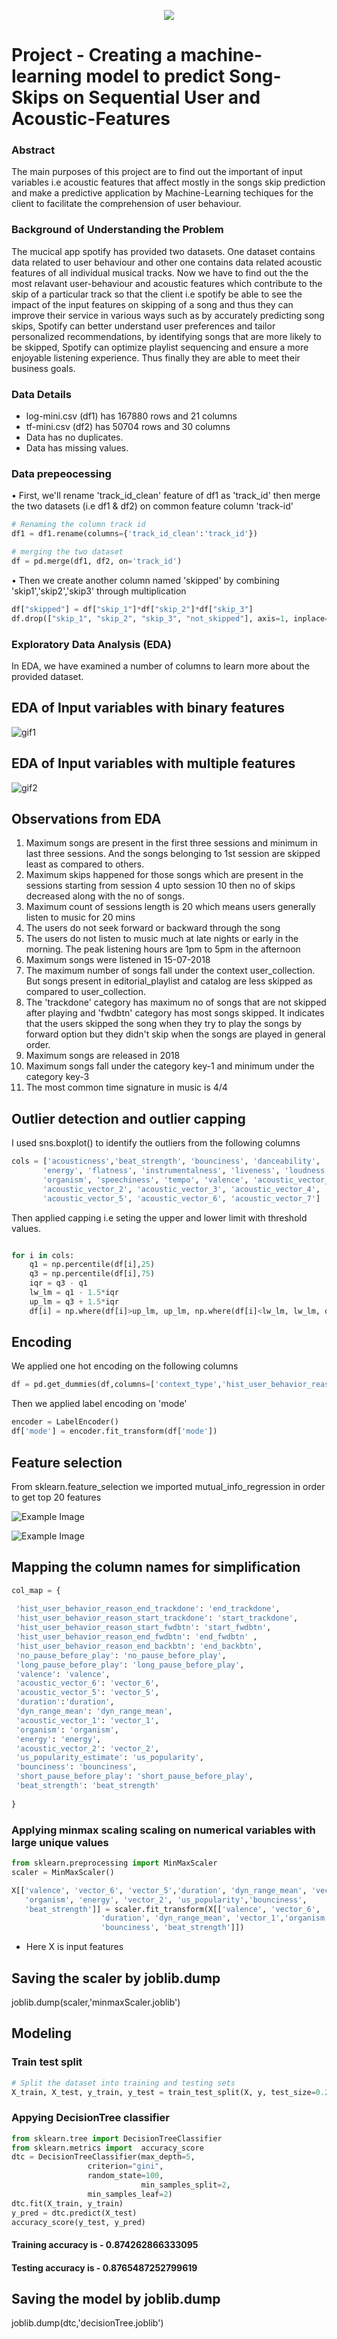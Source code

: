 <p align="center">
  <img src="file:///C:/Users/Tuhin/Desktop/spotify.png">
</p>


# Project - Creating a machine-learning model to predict Song-Skips on Sequential User and Acoustic-Features

### Abstract
The main purposes of this project are to find out the important of input variables i.e acoustic features that affect mostly in the songs
skip prediction and make a predictive application by Machine-Learning techiques for the client to facilitate the comprehension of user behaviour.

### Background of Understanding the Problem
The mucical app spotify has provided two datasets. One dataset contains data related to user behaviour and other one contains data related acoustic features of all individual 
musical tracks. Now we have to find out the the most relavant user-behaviour and acoustic features which contribute to the skip of a particular track so that the client i.e spotify be able to 
see the impact of the input features on skipping of a song and thus they can improve their service in various ways such as by accurately predicting song skips, Spotify can better understand user
preferences and tailor personalized recommendations, by identifying songs that are more likely to be skipped, Spotify can optimize playlist sequencing and ensure a more enjoyable listening experience.
Thus finally they are able to meet their business goals.


### Data Details

*	log-mini.csv (df1) has 167880 rows and 21 columns
*	tf-mini.csv (df2) has 50704 rows and 30 columns
*	Data has no duplicates.
*	Data has missing values.

### Data prepeocessing

• First, we'll rename 'track_id_clean' feature of df1 as 'track_id' then merge the two datasets (i.e df1 & df2) on common feature column 'track-id'


```python
# Renaming the column track id
df1 = df1.rename(columns={'track_id_clean':'track_id'})

# merging the two dataset
df = pd.merge(df1, df2, on='track_id')
```

• Then we create another column named 'skipped' by combining 'skip1','skip2','skip3' through multiplication

```python
df["skipped"] = df["skip_1"]*df["skip_2"]*df["skip_3"]
df.drop(["skip_1", "skip_2", "skip_3", "not_skipped"], axis=1, inplace=True)
```

### Exploratory Data Analysis (EDA)

In EDA, we have examined a number of columns to learn more about the provided dataset.

## EDA of Input variables with binary features

![gif1](https://drive.google.com/file/d/1k1Aa0HsybyBoli1ufJs2YCVpNFyCuzqZ/view?usp=drive_link)

## EDA of Input variables with multiple features

![gif2](https://github.com/tuhin3101/Spotify-project/blob/main/EDA_mul_features.gif) 


## Observations from EDA
1. Maximum songs are present in the first three sessions and minimum in last three sessions. And the songs belonging to 1st session are skipped least as compared to others.
2. Maximum skips happened for those songs which are present in the sessions starting from session 4 upto session 10 then no of skips decreased along with the no of songs.
3. Maximum count of sessions length is 20 which means users generally listen to music for 20 mins
4. The users do not seek forward or backward through the song
5. The users do not listen to music much at late nights or early in the morning. The peak listening hours are 1pm to 5pm in the afternoon
6. Maximum songs were listened in 15-07-2018
7. The maximum number of songs fall under the context user_collection. But songs present in editorial_playlist and catalog are less skipped as compared to user_collection.
8. The 'trackdone' category has maximum no of songs that are not skipped after playing and 'fwdbtn' category has most songs skipped. It indicates that the users skipped the song when they try to play the songs by forward option but they didn't skip when the songs are played in general order.
9. Maximum songs are released in 2018
10. Maximum songs fall under the category key-1 and minimum under the category key-3
11. The most common time signature in music is 4/4



## Outlier detection and outlier capping

 I used sns.boxplot() to identify the outliers from the following columns 
```python
cols = ['acousticness','beat_strength', 'bounciness', 'danceability', 'dyn_range_mean',
       'energy', 'flatness', 'instrumentalness', 'liveness', 'loudness','mechanism',
       'organism', 'speechiness', 'tempo', 'valence', 'acoustic_vector_0', 'acoustic_vector_1',
       'acoustic_vector_2', 'acoustic_vector_3', 'acoustic_vector_4',
       'acoustic_vector_5', 'acoustic_vector_6', 'acoustic_vector_7']
```
 Then applied capping i.e seting the upper and lower limit with threshold values.

```python

for i in cols:
    q1 = np.percentile(df[i],25)
    q3 = np.percentile(df[i],75)
    iqr = q3 - q1
    lw_lm = q1 - 1.5*iqr
    up_lm = q3 + 1.5*iqr
    df[i] = np.where(df[i]>up_lm, up_lm, np.where(df[i]<lw_lm, lw_lm, df[i]))

```
## Encoding

 We applied one hot encoding on the following columns 
```python
df = pd.get_dummies(df,columns=['context_type','hist_user_behavior_reason_start','hist_user_behavior_reason_end'])

```
 Then we applied label encoding on 'mode'
```python
encoder = LabelEncoder()
df['mode'] = encoder.fit_transform(df['mode'])
```
## Feature selection

From sklearn.feature_selection we imported mutual_info_regression in order to get top 20 features

![Example Image](mi_scores.png) 

![Example Image](https://github.com/tuhin3101/Spotify-project/blob/main/top_20_features.png) 

## Mapping the column names for simplification

```python
col_map = {
    
 'hist_user_behavior_reason_end_trackdone': 'end_trackdone',
 'hist_user_behavior_reason_start_trackdone': 'start_trackdone',
 'hist_user_behavior_reason_start_fwdbtn': 'start_fwdbtn',
 'hist_user_behavior_reason_end_fwdbtn': 'end_fwdbtn' ,
 'hist_user_behavior_reason_end_backbtn': 'end_backbtn',
 'no_pause_before_play': 'no_pause_before_play',
 'long_pause_before_play': 'long_pause_before_play',
 'valence': 'valence',
 'acoustic_vector_6': 'vector_6',
 'acoustic_vector_5': 'vector_5',
 'duration':'duration',
 'dyn_range_mean': 'dyn_range_mean',
 'acoustic_vector_1': 'vector_1',
 'organism': 'organism',
 'energy': 'energy',
 'acoustic_vector_2': 'vector_2',
 'us_popularity_estimate': 'us_popularity',
 'bounciness': 'bounciness',
 'short_pause_before_play': 'short_pause_before_play',
 'beat_strength': 'beat_strength'
    
}
```
### Applying minmax scaling scaling on numerical variables with large unique values

```python
from sklearn.preprocessing import MinMaxScaler
scaler = MinMaxScaler()

X[['valence', 'vector_6', 'vector_5','duration', 'dyn_range_mean', 'vector_1',
   'organism', 'energy', 'vector_2', 'us_popularity','bounciness',
   'beat_strength']] = scaler.fit_transform(X[['valence', 'vector_6', 'vector_5', 
                    'duration', 'dyn_range_mean', 'vector_1','organism', 'energy', 'vector_2', 'us_popularity',
                    'bounciness', 'beat_strength']])
```
 - Here X is input features

## Saving the scaler by joblib.dump

joblib.dump(scaler,'minmaxScaler.joblib')

## Modeling

### Train test split

```python
# Split the dataset into training and testing sets
X_train, X_test, y_train, y_test = train_test_split(X, y, test_size=0.2, random_state=5)
```
### Appying DecisionTree classifier
```python
from sklearn.tree import DecisionTreeClassifier
from sklearn.metrics import  accuracy_score
dtc = DecisionTreeClassifier(max_depth=5,
			     criterion="gini",
			     random_state=100,
                             min_samples_split=2,
			     min_samples_leaf=2)
dtc.fit(X_train, y_train)
y_pred = dtc.predict(X_test)
accuracy_score(y_test, y_pred)
```

#### Training accuracy is - 0.874262866333095

#### Testing accuracy is - 0.8765487252799619


## Saving the model by joblib.dump

joblib.dump(dtc,'decisionTree.joblib')

